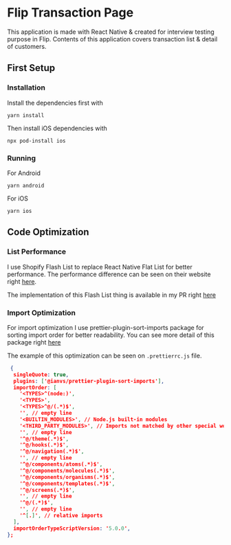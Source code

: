 # Flip Transaction Page

This application is made with React Native & created for interview testing purpose in Flip. Contents of this application covers transaction list & detail of customers.

## First Setup
### Installation
Install the dependencies first with

    yarn install

Then install iOS dependencies with

    npx pod-install ios

### Running
For Android

    yarn android

For iOS

    yarn ios

## Code Optimization
### List Performance
I use Shopify Flash List to replace React Native Flat List for better performance. The performance difference can be seen on their website right [here](https://shopify.github.io/flash-list/ "here").

The implementation of this Flash List thing is available in my PR right [here](https://github.com/abifdhllh/flip-transaction-test/pull/3 "here")

### Import Optimization
For import optimization I use prettier-plugin-sort-imports package for sorting import order for better readability. You can see more detail of this package right [here](https://github.com/IanVS/prettier-plugin-sort-imports "here")

The example of this optimization can be seen on `.prettierrc.js` file. 

```json
 {
  singleQuote: true,
  plugins: ['@ianvs/prettier-plugin-sort-imports'],
  importOrder: [
    '<TYPES>^(node:)',
    '<TYPES>',
    '<TYPES>^@/(.*)$',
    '', // empty line
    '<BUILTIN_MODULES>', // Node.js built-in modules
    '<THIRD_PARTY_MODULES>', // Imports not matched by other special words or groups.
    '', // empty line
    '^@/theme(.*)$',
    '^@/hooks(.*)$',
    '^@/navigation(.*)$',
    '', // empty line
    '^@/components/atoms(.*)$',
    '^@/components/molecules(.*)$',
    '^@/components/organisms(.*)$',
    '^@/components/templates(.*)$',
    '^@/screens(.*)$',
    '', // empty line
    '^@/(.*)$',
    '', // empty line
    '^[.]', // relative imports
  ],
  importOrderTypeScriptVersion: '5.0.0',
};
```